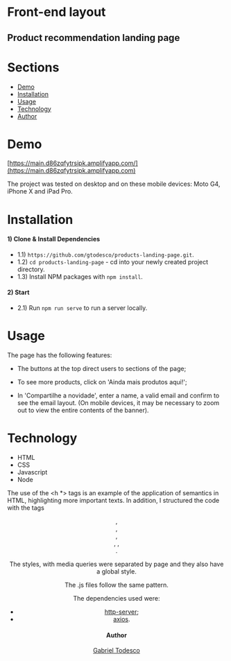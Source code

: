 # Front-end layout
## Product recommendation landing page

Sections
=================
   * [Demo](#demo)
   * [Installation](#installation)
   * [Usage](#usage)
   * [Technology](#technology)
   * [Author](#author)


Demo
============

[https://main.d86zqfytrsipk.amplifyapp.com/](https://main.d86zqfytrsipk.amplifyapp.com)

The project was tested on desktop and on these mobile devices: Moto G4, iPhone X and iPad Pro.


Installation
============

#### 1) Clone & Install Dependencies

- 1.1) `https://github.com/gtodesco/products-landing-page.git`.
- 1.2) `cd products-landing-page` - cd into your newly created project directory.
- 1.3) Install NPM packages with `npm install`.

#### 2) Start

- 2.1) Run `npm run serve` to run a server locally.


Usage
============

The page has the following features:

- The buttons at the top direct users to sections of the page;

- To see more products, click on 'Ainda mais produtos aqui!';

- In 'Compartilhe a novidade', enter a name, a valid email and confirm to see the email layout. (On mobile devices, it may be necessary to zoom out to view the entire contents of the banner).


Technology
============

- HTML
- CSS
- Javascript
- Node

The use of the <h *> tags is an example of the application of semantics in HTML, highlighting more important texts.
In addition, I structured the code with the tags <header>, <nav>, <section>, <article>, <picture>, <footer>.

The styles, with media queries were separated by page and they also have a global style.

The .js files follow the same pattern.

The dependencies used were:

- [http-server](https://www.npmjs.com/package/http-server);
- [axios](https://www.npmjs.com/package/axios).


Author
============

[Gabriel Todesco](https://www.linkedin.com/in/gabriel-jensen-todesco/)
